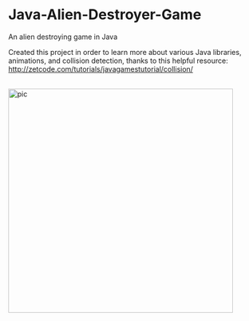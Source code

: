 # Java-Alien-Destroyer-Game
An alien destroying game in Java

Created this project in order to learn more about various Java libraries, animations, and collision detection, thanks to this helpful resource: http://zetcode.com/tutorials/javagamestutorial/collision/

<br>


<img style="text-align: centre" src="http://zetcode.com/img/gfx/javagames/collision.png" alt="pic" height="450" width="450">
